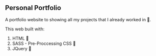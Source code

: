 ## Personal Portfolio

A portfolio website to showing all my projects that I already worked in :blue_book:.

This web built with:
  1. HTML :rice:
  2. SASS - Pre-Proccessing CSS :egg:
  3. JQuery :fried_shrimp:
